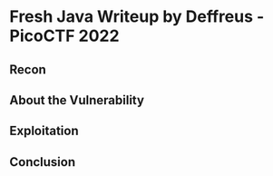 # Fresh Java Writeup by Deffreus - PicoCTF 2022

## Recon


## About the Vulnerability

## Exploitation


## Conclusion


